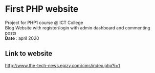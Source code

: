 # First PHP website
Project for PHP1 course @ ICT College
<br/>
Blog Website with register/login with admin dashboard and commenting posts
<br/>
<b>Date</b> : april 2020
## Link to website
http://www.the-tech-news.epizy.com/cms/index.php?i=1
